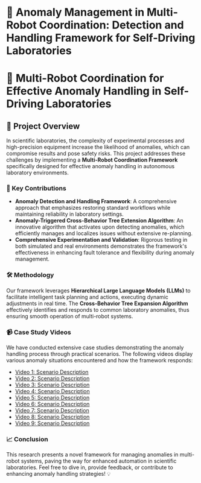 # 🤖 Anomaly Management in Multi-Robot Coordination: Detection and Handling Framework for Self-Driving Laboratories
# 🤖 Multi-Robot Coordination for Effective Anomaly Handling in Self-Driving Laboratories
## 🚀 Project Overview

In scientific laboratories, the complexity of experimental processes and high-precision equipment increase the likelihood of anomalies, which can compromise results and pose safety risks. This project addresses these challenges by implementing a **Multi-Robot Coordination Framework** specifically designed for effective anomaly handling in autonomous laboratory environments.

### 🔑 Key Contributions
- **Anomaly Detection and Handling Framework**: A comprehensive approach that emphasizes restoring standard workflows while maintaining reliability in laboratory settings.
- **Anomaly-Triggered Cross-Behavior Tree Extension Algorithm**: An innovative algorithm that activates upon detecting anomalies, which efficiently manages and localizes issues without extensive re-planning.
- **Comprehensive Experimentation and Validation**: Rigorous testing in both simulated and real environments demonstrates the framework's effectiveness in enhancing fault tolerance and flexibility during anomaly management.

### 🛠️ Methodology
Our framework leverages **Hierarchical Large Language Models (LLMs)** to facilitate intelligent task planning and actions, executing dynamic adjustments in real time. The **Cross-Behavior Tree Expansion Algorithm** effectively identifies and responds to common laboratory anomalies, thus ensuring smooth operation of multi-robot systems.

### 📹 Case Study Videos
We have conducted extensive case studies demonstrating the anomaly handling process through practical scenarios. The following videos display various anomaly situations encountered and how the framework responds:

- [Video 1: Scenario Description](#)  
- [Video 2: Scenario Description](#)  
- [Video 3: Scenario Description](#)  
- [Video 4: Scenario Description](#)  
- [Video 5: Scenario Description](#)  
- [Video 6: Scenario Description](#)  
- [Video 7: Scenario Description](#)  
- [Video 8: Scenario Description](#)  
- [Video 9: Scenario Description](#)  

### 📈 Conclusion
This research presents a novel framework for managing anomalies in multi-robot systems, paving the way for enhanced automation in scientific laboratories. Feel free to dive in, provide feedback, or contribute to enhancing anomaly handling strategies! 💡
